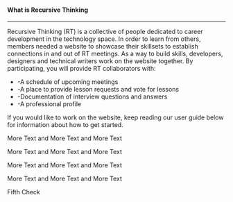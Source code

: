 <h4 class="colorGray42 fw500 ttup">What is Recursive Thinking</h4>
<hr>

Recursive Thinking (RT) is a collective of people dedicated to career development in the technology space. In order to learn from others, members needed a website to showcase their skillsets to establish connections in and out of RT meetings. As a way to build skills, developers, designers and technical writers work on the website together. By participating, you will provide RT collaborators with:

<ul>
    <li>-A schedule of upcoming meetings</li>
    <li>-A place to provide lesson requests and vote for lessons</li>
    <li>-Documentation of interview questions and answers</li>
    <li>-A professional profile</li>
</ul>

If you would like to work on the website, keep reading our user guide below for information about how to get started.

More Text and More Text and More Text

More Text and More Text and More Text

More Text and More Text and More Text

More Text and More Text and More Text

Fifth Check